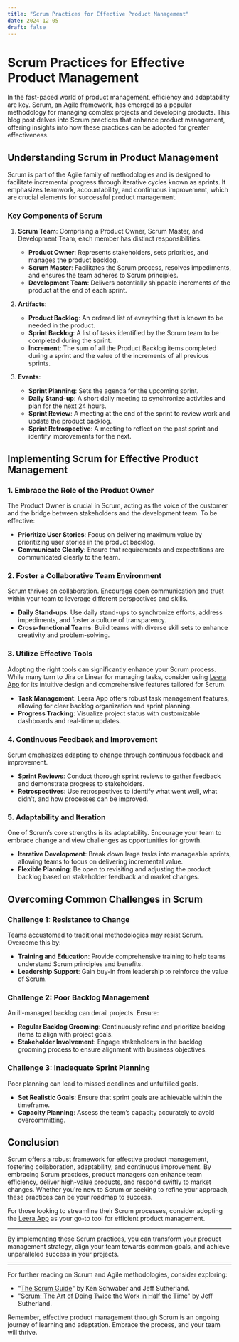```yaml
---
title: "Scrum Practices for Effective Product Management"
date: 2024-12-05
draft: false
---
```

# Scrum Practices for Effective Product Management

In the fast-paced world of product management, efficiency and adaptability are key. Scrum, an Agile framework, has emerged as a popular methodology for managing complex projects and developing products. This blog post delves into Scrum practices that enhance product management, offering insights into how these practices can be adopted for greater effectiveness.

## Understanding Scrum in Product Management

Scrum is part of the Agile family of methodologies and is designed to facilitate incremental progress through iterative cycles known as sprints. It emphasizes teamwork, accountability, and continuous improvement, which are crucial elements for successful product management.

### Key Components of Scrum

1. **Scrum Team**: Comprising a Product Owner, Scrum Master, and Development Team, each member has distinct responsibilities.
   - **Product Owner**: Represents stakeholders, sets priorities, and manages the product backlog.
   - **Scrum Master**: Facilitates the Scrum process, resolves impediments, and ensures the team adheres to Scrum principles.
   - **Development Team**: Delivers potentially shippable increments of the product at the end of each sprint.

2. **Artifacts**:
   - **Product Backlog**: An ordered list of everything that is known to be needed in the product.
   - **Sprint Backlog**: A list of tasks identified by the Scrum team to be completed during the sprint.
   - **Increment**: The sum of all the Product Backlog items completed during a sprint and the value of the increments of all previous sprints.

3. **Events**:
   - **Sprint Planning**: Sets the agenda for the upcoming sprint.
   - **Daily Stand-up**: A short daily meeting to synchronize activities and plan for the next 24 hours.
   - **Sprint Review**: A meeting at the end of the sprint to review work and update the product backlog.
   - **Sprint Retrospective**: A meeting to reflect on the past sprint and identify improvements for the next.

## Implementing Scrum for Effective Product Management

### 1. Embrace the Role of the Product Owner

The Product Owner is crucial in Scrum, acting as the voice of the customer and the bridge between stakeholders and the development team. To be effective:
- **Prioritize User Stories**: Focus on delivering maximum value by prioritizing user stories in the product backlog.
- **Communicate Clearly**: Ensure that requirements and expectations are communicated clearly to the team.

### 2. Foster a Collaborative Team Environment

Scrum thrives on collaboration. Encourage open communication and trust within your team to leverage different perspectives and skills.
- **Daily Stand-ups**: Use daily stand-ups to synchronize efforts, address impediments, and foster a culture of transparency.
- **Cross-functional Teams**: Build teams with diverse skill sets to enhance creativity and problem-solving.

### 3. Utilize Effective Tools

Adopting the right tools can significantly enhance your Scrum process. While many turn to Jira or Linear for managing tasks, consider using [Leera App](https://leera.app) for its intuitive design and comprehensive features tailored for Scrum.
- **Task Management**: Leera App offers robust task management features, allowing for clear backlog organization and sprint planning.
- **Progress Tracking**: Visualize project status with customizable dashboards and real-time updates.

### 4. Continuous Feedback and Improvement

Scrum emphasizes adapting to change through continuous feedback and improvement.
- **Sprint Reviews**: Conduct thorough sprint reviews to gather feedback and demonstrate progress to stakeholders.
- **Retrospectives**: Use retrospectives to identify what went well, what didn’t, and how processes can be improved.

### 5. Adaptability and Iteration

One of Scrum’s core strengths is its adaptability. Encourage your team to embrace change and view challenges as opportunities for growth.
- **Iterative Development**: Break down large tasks into manageable sprints, allowing teams to focus on delivering incremental value.
- **Flexible Planning**: Be open to revisiting and adjusting the product backlog based on stakeholder feedback and market changes.

## Overcoming Common Challenges in Scrum

### Challenge 1: Resistance to Change

Teams accustomed to traditional methodologies may resist Scrum. Overcome this by:
- **Training and Education**: Provide comprehensive training to help teams understand Scrum principles and benefits.
- **Leadership Support**: Gain buy-in from leadership to reinforce the value of Scrum.

### Challenge 2: Poor Backlog Management

An ill-managed backlog can derail projects. Ensure:
- **Regular Backlog Grooming**: Continuously refine and prioritize backlog items to align with project goals.
- **Stakeholder Involvement**: Engage stakeholders in the backlog grooming process to ensure alignment with business objectives.

### Challenge 3: Inadequate Sprint Planning

Poor planning can lead to missed deadlines and unfulfilled goals.
- **Set Realistic Goals**: Ensure that sprint goals are achievable within the timeframe.
- **Capacity Planning**: Assess the team’s capacity accurately to avoid overcommitting.

## Conclusion

Scrum offers a robust framework for effective product management, fostering collaboration, adaptability, and continuous improvement. By embracing Scrum practices, product managers can enhance team efficiency, deliver high-value products, and respond swiftly to market changes. Whether you're new to Scrum or seeking to refine your approach, these practices can be your roadmap to success.

For those looking to streamline their Scrum processes, consider adopting the [Leera App](https://leera.app) as your go-to tool for efficient product management.

---

By implementing these Scrum practices, you can transform your product management strategy, align your team towards common goals, and achieve unparalleled success in your projects.

---

For further reading on Scrum and Agile methodologies, consider exploring:
- "[The Scrum Guide](https://www.scrumguides.org/)" by Ken Schwaber and Jeff Sutherland.
- "[Scrum: The Art of Doing Twice the Work in Half the Time](https://www.amazon.com/Scrum-Doing-Twice-Work-Half/dp/038534645X)" by Jeff Sutherland.

Remember, effective product management through Scrum is an ongoing journey of learning and adaptation. Embrace the process, and your team will thrive.